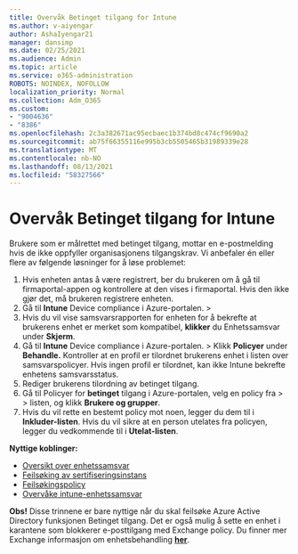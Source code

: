 ```yaml
---
title: Overvåk Betinget tilgang for Intune
ms.author: v-aiyengar
author: AshaIyengar21
manager: dansimp
ms.date: 02/25/2021
ms.audience: Admin
ms.topic: article
ms.service: o365-administration
ROBOTS: NOINDEX, NOFOLLOW
localization_priority: Normal
ms.collection: Adm_O365
ms.custom:
- "9004636"
- "8386"
ms.openlocfilehash: 2c3a382671ac95ecbaec1b374bd8c474cf9690a2
ms.sourcegitcommit: ab75f66355116e995b3cb5505465b31989339e28
ms.translationtype: MT
ms.contentlocale: nb-NO
ms.lasthandoff: 08/13/2021
ms.locfileid: "58327566"
---
```

# <a name="monitor-intune-conditional-access"></a>Overvåk Betinget tilgang for Intune

Brukere som er målrettet med betinget tilgang, mottar en e-postmelding hvis de ikke oppfyller organisasjonens tilgangskrav. Vi anbefaler én eller flere av følgende løsninger for å løse problemet:

1. Hvis enheten antas å være registrert, ber du brukeren om å gå til firmaportal-appen og kontrollere at den vises i firmaportal. Hvis den ikke gjør det, må brukeren registrere enheten.
1. Gå til **Intune** Device compliance i Azure-portalen.  >   
1. Hvis du vil vise samsvarsrapporten for enheten for å bekrefte at brukerens enhet er merket som kompatibel, **klikker** du Enhetssamsvar under **Skjerm**.
1. Gå til **Intune** Device compliance i Azure-portalen.  >   Klikk **Policyer** under **Behandle.** Kontroller at en profil er tilordnet brukerens enhet i listen over samsvarspolicyer. Hvis ingen profil er tilordnet, kan ikke Intune bekrefte enhetens samsvarsstatus.
1. Rediger brukerens tilordning av betinget tilgang.
1. Gå til Policyer for **betinget** tilgang i Azure-portalen, velg en policy fra  >    >  listen, og klikk **Brukere og grupper**.
1. Hvis du vil rette en bestemt policy mot noen, legger du dem til i **Inkluder-listen**. Hvis du vil sikre at en person utelates fra policyen, legger du vedkommende til i **Utelat-listen**.

**Nyttige koblinger:**

- [Oversikt over enhetssamsvar](https://docs.microsoft.com/intune/device-compliance-get-started)
- [Feilsøking av sertifiseringsinstans](https://docs.microsoft.com/intune/troubleshoot-conditional-access)
- [Feilsøkingspolicy](https://docs.microsoft.com/intune/troubleshoot-policies-in-microsoft-intune)
- [Overvåke intune-enhetssamsvar](https://docs.microsoft.com/intune/compliance-policy-monitor)

**Obs!** Disse trinnene er bare nyttige når du skal feilsøke Azure Active Directory funksjonen Betinget tilgang. Det er også mulig å sette en enhet i karantene som blokkerer e-posttilgang med Exchange policy. Du finner mer Exchange informasjon om enhetsbehandling [**her**](https://docs.microsoft.com/previous-versions/office/exchange-server-2010/ff959225(v=exchg.141)).
